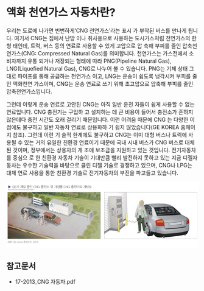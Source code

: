 # 액화 천연가스 자동차란?

우리는 도로에 나가면 빈번하게‘CNG 천연가스’라는 표시
가 부착된 버스를 만나게 됩니다. 여기서 CNG는 집에서 난방
이나 취사용으로 사용하는 도시가스처럼 천연가스의 한 형
태인데, 트럭, 버스 등의 연료로 사용할 수 있게 고압으로 압
축해 부피를 줄인 압축천연가스(CNG: Compressed Natural
Gas)를 의미합니다. 천연가스는 가스전에서 소비자까지 유통
되거나 저장되는 형태에 따라 PNG(Pipeline Natural Gas),
LNG(Liquefied Natural Gas), CNG로 나누어 볼 수 있습니다.
PNG는 기체 상태 그대로 파이프를 통해 공급하는 천연가스
이고, LNG는 운송이 쉽도록 냉각시켜 부피를 줄인 액화천연
가스이며, CNG는 운송 연료로 쓰기 위해 초고압으로 압축해
부피를 줄인 압축천연가스입니다.

그런데 이렇게 운송 연료로 고안된 CNG는 아직 일반 운전
자들이 쉽게 사용할 수 없는 연료입니다. CNG 충전기는 구입하
고 설치하는 데 큰 비용이 들어서 충전소가 흔하지 않은데다
충전 시간도 오래 걸리기 때문입니다. 이런 어려움 때문에 CNG
는 다양한 이점에도 불구하고 일반 자동차 연료로 상용화하
기 쉽지 않았습니다(GE KOREA 홈페이지 참조). 그런데 이런 기
술적 한계에도 불구하고 CNG는 이미 대형 버스나 트럭에 사
용될 수 있는 거의 유일한 친환경 연료이기 때문에 국내 시내
버스가 CNG 버스로 대체된 것이며, 정부에서는 상용차의 개
조에 보조금을 지원하고 있는 것입니다. 전기자동차를 중심으
로 한 친환경 자동차 기술이 기대만큼 빨리 발전하지 못하고
있는 지금 디젤자동차는 우수한 기술력을 바탕으로 클린 디젤
기술로 경쟁하고 있으며, CNG나 LPG는 대체 연료 사용을
통한 친환경 기술로 전기자동차의 부진을 파고들고 있습니다.

![](./images/액화천연가스자동차_Q1_1_1.PNG)

## 참고문서 
- 17-2013_CNG 자동차.pdf